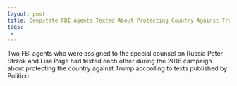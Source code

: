 ```yaml
---
layout: post
title: Deepstate FBI Agents Texted About Protecting Country Against Trump
tags:
 -
---
```

Two FBI agents who were assigned to the special counsel on Russia Peter Strzok and Lisa Page had texted each other during the 2016 campaign about protecting the country against Trump according to texts published by Politico
